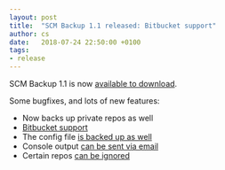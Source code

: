 ```yaml
---
layout: post
title:  "SCM Backup 1.1 released: Bitbucket support"
author: cs
date:   2018-07-24 22:50:00 +0100
tags:
- release
---
```


SCM Backup 1.1 is now [available to download](https://github.com/christianspecht/scm-backup/releases/tag/1.1.0).

Some bugfixes, and lots of new features:

- Now backs up private repos as well
- [Bitbucket support](http://docs.scm-backup.org/en/latest/config-bitbucket/)
- The config file [is backed up as well](http://docs.scm-backup.org/en/latest/config/)
- Console output [can be sent via email](http://docs.scm-backup.org/en/latest/output-email/)
- Certain repos [can be ignored](http://docs.scm-backup.org/en/latest/config/#ignorerepos)
